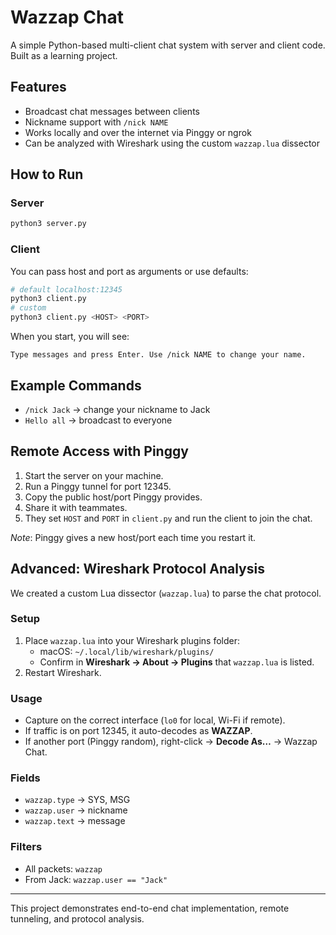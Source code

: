 # Wazzap Chat

A simple Python-based multi-client chat system with server and client code. Built as a learning project.

## Features
- Broadcast chat messages between clients
- Nickname support with `/nick NAME`
- Works locally and over the internet via Pinggy or ngrok
- Can be analyzed with Wireshark using the custom `wazzap.lua` dissector

## How to Run

### Server
```bash
python3 server.py
```

### Client
You can pass host and port as arguments or use defaults:
```bash
# default localhost:12345
python3 client.py
# custom
python3 client.py <HOST> <PORT>
```

When you start, you will see:
```
Type messages and press Enter. Use /nick NAME to change your name.
```

## Example Commands
- `/nick Jack` → change your nickname to Jack
- `Hello all` → broadcast to everyone

## Remote Access with Pinggy
1. Start the server on your machine.
2. Run a Pinggy tunnel for port 12345.
3. Copy the public host/port Pinggy provides.
4. Share it with teammates.
5. They set `HOST` and `PORT` in `client.py` and run the client to join the chat.

*Note*: Pinggy gives a new host/port each time you restart it.

## Advanced: Wireshark Protocol Analysis
We created a custom Lua dissector (`wazzap.lua`) to parse the chat protocol.

### Setup
1. Place `wazzap.lua` into your Wireshark plugins folder:
   - macOS: `~/.local/lib/wireshark/plugins/`
   - Confirm in **Wireshark → About → Plugins** that `wazzap.lua` is listed.
2. Restart Wireshark.

### Usage
- Capture on the correct interface (`lo0` for local, Wi-Fi if remote).
- If traffic is on port 12345, it auto-decodes as **WAZZAP**.
- If another port (Pinggy random), right-click → **Decode As…** → Wazzap Chat.

### Fields
- `wazzap.type` → SYS, MSG
- `wazzap.user` → nickname
- `wazzap.text` → message

### Filters
- All packets: `wazzap`
- From Jack: `wazzap.user == "Jack"`

---

This project demonstrates end-to-end chat implementation, remote tunneling, and protocol analysis.
